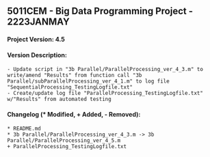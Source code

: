 <h2>
  5011CEM - Big Data Programming Project - 2223JANMAY
</h2>
<h4>Project Version: 4.5</h4>
<h4>Version Description: </h4>

```
- Update script in "3b Parallel/ParallelProcessing_ver_4_3.m" to write/amend "Results" from function call "3b Parallel/subParallelProcessing_ver_4_1.m" to log file "SequentialProcessing_TestingLogfile.txt"
- Create/update log file "ParallelProcessing_TestingLogfile.txt" w/"Results" from automated testing
```
<h4>Changelog (* Modified, + Added, - Removed): </h4>

```
* README.md
* 3b Parallel/ParallelProcessing_ver_4_3.m -> 3b Parallel/ParallelProcessing_ver_4_5.m
+ ParallelProcessing_TestingLogfile.txt
```